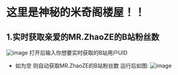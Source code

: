 # 这里是神秘的米奇阁楼屋！！
## 1.实时获取亲爱的MR.ZhaoZE的B站粉丝数
![image](https://github.com/user-attachments/assets/87c86298-0d7f-4f29-8c8b-c9ed56dddff5)
打开后输入你想要实时获取的B站用户UID
- 如为空 则自动获取MR.ZhaoZE的B站粉丝数
运行后如图:
![image](https://github.com/user-attachments/assets/b0f004ac-bd43-4456-b611-b498d29bb806)

